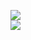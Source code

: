 [![](https://img.shields.io/badge/Made%20With-Github%20Spray-lightgrey.svg?style=for-the-badge&logo=github)](https://github.com/Annihil/github-spray#10829)  
[![](https://i.imgur.com/2DrTn0Z.gif)](https://github.com/Annihil/github-spray)